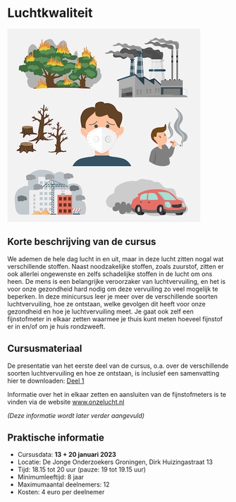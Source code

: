 # Luchtkwaliteit

![luchtvervuiling](luchtvervuiling.jpg)

## Korte beschrijving van de cursus
We ademen de hele dag lucht in en uit, maar in deze lucht zitten nogal wat verschillende stoffen. Naast noodzakelijke stoffen, zoals zuurstof, zitten er ook allerlei ongewenste en zelfs schadelijke stoffen in de lucht om ons heen. De mens is een belangrijke veroorzaker van luchtvervuiling, en het is voor onze gezondheid hard nodig om deze vervuiling zo veel mogelijk te beperken. In deze minicursus leer je meer over de verschillende soorten luchtvervuiling, hoe ze ontstaan, welke gevolgen dit heeft voor onze gezondheid en hoe je luchtvervuiling meet. Je gaat ook zelf een fijnstofmeter in elkaar zetten waarmee je thuis kunt meten hoeveel fijnstof er in en/of om je huis rondzweeft.

## Cursusmateriaal
De presentatie van het eerste deel van de cursus, o.a. over de verschillende soorten luchtvervuiling en hoe ze ontstaan, is inclusief een samenvatting hier te downloaden: [Deel 1](Deel1.pdf)

Informatie over het in elkaar zetten en aansluiten van de fijnstofmeters is te vinden via de website www.onzelucht.nl

*(Deze informatie wordt later verder aangevuld)*

## Praktische informatie
- Cursusdata: **13 + 20 januari 2023**
- Locatie: De Jonge Onderzoekers Groningen, Dirk Huizingastraat 13
- Tijd: 18.15 tot 20 uur (pauze: 19 tot 19.15 uur)
- Minimumleeftijd: 8 jaar
- Maximumaantal deelnemers: 12
- Kosten: 4 euro per deelnemer
